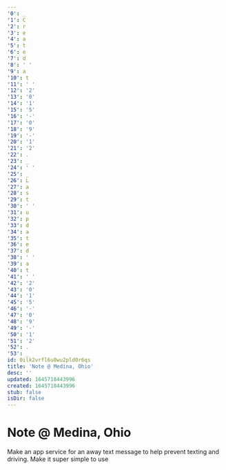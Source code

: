 ```yaml
---
'0': _
'1': C
'2': r
'3': e
'4': a
'5': t
'6': e
'7': d
'8': ' '
'9': a
'10': t
'11': ' '
'12': '2'
'13': '0'
'14': '1'
'15': '5'
'16': '-'
'17': '0'
'18': '9'
'19': '-'
'20': '1'
'21': '2'
'22': .
'23': _
'24': ' '
'25': _
'26': L
'27': a
'28': s
'29': t
'30': ' '
'31': u
'32': p
'33': d
'34': a
'35': t
'36': e
'37': d
'38': ' '
'39': a
'40': t
'41': ' '
'42': '2'
'43': '0'
'44': '1'
'45': '5'
'46': '-'
'47': '0'
'48': '9'
'49': '-'
'50': '1'
'51': '2'
'52': .
'53': _
id: 0ilk2vrfl6u8wu2pld0r6qs
title: 'Note @ Medina, Ohio'
desc: ''
updated: 1645718443996
created: 1645718443996
stub: false
isDir: false
---
```


# Note @ Medina, Ohio


Make an app service for an away text message to help prevent texting and driving. Make it super simple to use

